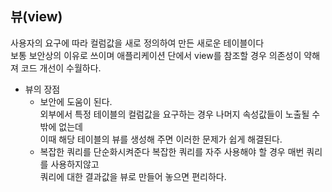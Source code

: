 <h2>뷰(view)</h2>

사용자의 요구에 따라 컬럼값을 새로 정의하여 만든 새로운 테이블이다<br>
보통 보안상의 이유로 쓰이며 애플리케이션 단에서 view를 참조할 경우 의존성이 약해져 코드 개선이 수월하다.

* 뷰의 장점
  * 보안에 도움이 된다.<br>
    외부에서 특정 테이블의 컬럼값을 요구하는 경우 나머지 속성값들이 노출될 수 밖에 없는데<br> 이때 해당 테이블의 뷰를 생성해 주면 이러한 문제가 쉽게 해결된다.
  * 복잡한 쿼리를 단순화시켜준다
    복잡한 쿼리를 자주 사용해야 할 경우 매번 쿼리를 사용하지않고<br>
    쿼리에 대한 결과값을 뷰로 만들어 놓으면 편리하다.
